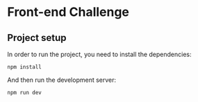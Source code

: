 # Front-end Challenge

## Project setup

In order to run the project, you need to install the dependencies:

```
npm install
```

And then run the development server:

```
npm run dev
```
